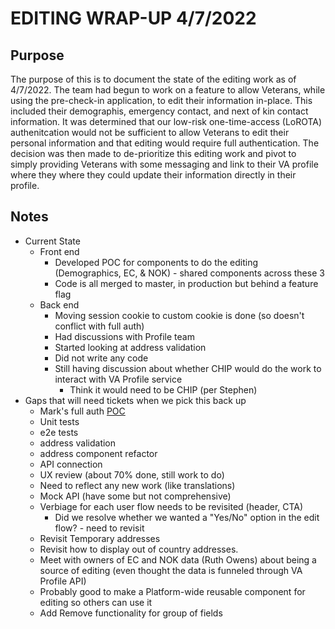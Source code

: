 
# EDITING WRAP-UP 4/7/2022

## Purpose
The purpose of this is to document the state of the editing work as of 4/7/2022. The team had begun to work on a feature to allow Veterans, while using the pre-check-in application, to edit their information in-place. This included their demographis, emergency contact, and next of kin contact information. It was determined that our low-risk one-time-access (LoROTA) authenitcation would not be sufficient to allow Veterans to edit their personal information and that editing would require full authentication. The decision was then made to de-prioritize this editing work and pivot to simply providing Veterans with some messaging and link to their VA profile where they where they could update their information directly in their profile.

## Notes
- Current State
    - Front end
        - Developed POC for components to do the editing (Demographics, EC, & NOK) - shared components across these 3
        - Code is all merged to master, in production but behind a feature flag
    - Back end
        - Moving session cookie to custom cookie is done (so doesn't conflict with full auth)
        - Had discussions with Profile team
        - Started looking at address validation
        - Did not write any code
        - Still having discussion about whether CHIP would do the work to interact with VA Profile service
            - Think it would need to be CHIP (per Stephen)
- Gaps that will need tickets when we pick this back up
   - Mark's full auth [POC](https://github.com/department-of-veterans-affairs/vets-website/pull/20673)
   - Unit tests
   - e2e tests
   - address validation
   - address component refactor
   - API connection
   - UX review (about 70% done, still work to do)
   - Need to reflect any new work (like translations)
   - Mock API (have some but not comprehensive) 
   - Verbiage for each user flow needs to be revisited (header, CTA)
       - Did we resolve whether we wanted a "Yes/No" option in the edit flow? - need to revisit
   - Revisit Temporary addresses
   - Revisit how to display out of country addresses.
   - Meet with owners of EC and NOK data (Ruth Owens) about being a source of editing (even thought the data is funneled through VA Profile API)
   - Probably good to make a Platform-wide reusable component for editing so others can use it
   - Add Remove functionality for group of fields

